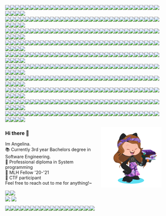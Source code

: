 <!-- NICKNAME PANEL START-->
<img src="https://img.shields.io/badge/%20-%20-lightgrey?style=flat&logo=angular&logoColor=lightgrey" width="24vw"><img src="https://img.shields.io/badge/%20-%20-lightgrey?style=flat&logo=angular&logoColor=lightgrey" width="24vw"><img src="https://img.shields.io/badge/%20-%20-lightgrey?style=flat&logo=angular&logoColor=lightgrey" width="24vw"><img src="https://img.shields.io/badge/%20-%20-lightgrey?style=flat&logo=angular&logoColor=lightgrey" width="24vw"><img src="https://img.shields.io/badge/%20-%20-lightgrey?style=flat&logo=angular&logoColor=lightgrey" width="24vw"><img src="https://img.shields.io/badge/%20-%20-lightgrey?style=flat&logo=angular&logoColor=lightgrey" width="24vw"><img src="https://img.shields.io/badge/%20-%20-lightgrey?style=flat&logo=angular&logoColor=lightgrey" width="24vw"><img src="https://img.shields.io/badge/%20-%20-lightgrey?style=flat&logo=angular&logoColor=lightgrey" width="24vw"><img src="https://img.shields.io/badge/%20-%20-lightgrey?style=flat&logo=angular&logoColor=lightgrey" width="24vw"><img src="https://img.shields.io/badge/%20-%20-lightgrey?style=flat&logo=angular&logoColor=lightgrey" width="24vw"><img src="https://img.shields.io/badge/%20-%20-lightgrey?style=flat&logo=angular&logoColor=lightgrey" width="24vw"><img src="https://img.shields.io/badge/%20-%20-lightgrey?style=flat&logo=angular&logoColor=lightgrey" width="24vw"><img src="https://img.shields.io/badge/%20-%20-lightgrey?style=flat&logo=angular&logoColor=lightgrey" width="24vw"><img src="https://img.shields.io/badge/%20-%20-lightgrey?style=flat&logo=angular&logoColor=lightgrey" width="24vw"><img src="https://img.shields.io/badge/%20-%20-lightgrey?style=flat&logo=angular&logoColor=lightgrey" width="24vw"><img src="https://img.shields.io/badge/%20-%20-lightgrey?style=flat&logo=angular&logoColor=lightgrey" width="24vw"><img src="https://img.shields.io/badge/%20-%20-lightgrey?style=flat&logo=angular&logoColor=lightgrey" width="24vw"><img src="https://img.shields.io/badge/%20-%20-lightgrey?style=flat&logo=angular&logoColor=lightgrey" width="24vw"><img src="https://img.shields.io/badge/%20-%20-lightgrey?style=flat&logo=angular&logoColor=lightgrey" width="24vw"><img src="https://img.shields.io/badge/%20-%20-lightgrey?style=flat&logo=angular&logoColor=lightgrey" width="24vw"><img src="https://img.shields.io/badge/%20-%20-lightgrey?style=flat&logo=angular&logoColor=lightgrey" width="24vw"><img src="https://img.shields.io/badge/%20-%20-lightgrey?style=flat&logo=angular&logoColor=lightgrey" width="24vw"><img src="https://img.shields.io/badge/%20-%20-lightgrey?style=flat&logo=angular&logoColor=lightgrey" width="24vw"><img src="https://img.shields.io/badge/%20-%20-lightgrey?style=flat&logo=angular&logoColor=lightgrey" width="24vw"><img src="https://img.shields.io/badge/%20-%20-lightgrey?style=flat&logo=angular&logoColor=lightgrey" width="24vw"><img src="https://img.shields.io/badge/%20-%20-lightgrey?style=flat&logo=angular&logoColor=lightgrey" width="24vw"><img src="https://img.shields.io/badge/%20-%20-lightgrey?style=flat&logo=angular&logoColor=lightgrey" width="24vw"><img src="https://img.shields.io/badge/%20-%20-lightgrey?style=flat&logo=angular&logoColor=lightgrey" width="24vw"><img src="https://img.shields.io/badge/%20-%20-lightgrey?style=flat&logo=angular&logoColor=lightgrey" width="24vw"><img src="https://img.shields.io/badge/%20-%20-lightgrey?style=flat&logo=angular&logoColor=lightgrey" width="24vw"><img src="https://img.shields.io/badge/%20-%20-lightgrey?style=flat&logo=angular&logoColor=lightgrey" width="24vw"><img src="https://img.shields.io/badge/%20-%20-lightgrey?style=flat&logo=angular&logoColor=lightgrey" width="24vw"><img src="https://img.shields.io/badge/%20-%20-lightgrey?style=flat&logo=angular&logoColor=lightgrey" width="24vw"><img src="https://img.shields.io/badge/%20-%20-lightgrey?style=flat&logo=angular&logoColor=lightgrey" width="24vw"><img src="https://img.shields.io/badge/%20-%20-lightgrey?style=flat&logo=angular&logoColor=lightgrey" width="24vw"><br/> 
<img src="https://img.shields.io/badge/%20-%20-lightgrey?style=flat&logo=angular&logoColor=lightgrey" width="24vw"><img src="https://img.shields.io/badge/%20-%20-lightgrey?style=flat&logo=angular&logoColor=lightgrey" width="24vw"><img src="https://img.shields.io/badge/%20-%20-lightgrey?style=flat&logo=angular&logoColor=lightgrey" width="24vw"><img src="https://img.shields.io/badge/%20-%20-lightgrey?style=flat&logo=angular&logoColor=lightgrey" width="24vw"><img src="https://img.shields.io/badge/%20-%20-lightgrey?style=flat&logo=angular&logoColor=lightgrey" width="24vw"><img src="https://img.shields.io/badge/%20-%20-lightgrey?style=flat&logo=angular&logoColor=lightgrey" width="24vw"><img src="https://img.shields.io/badge/%20-%20-lightgrey?style=flat&logo=angular&logoColor=lightgrey" width="24vw"><img src="https://img.shields.io/badge/%20-%20-lightgrey?style=flat&logo=angular&logoColor=lightgrey" width="24vw"><img src="https://img.shields.io/badge/%20-%20-lightgrey?style=flat&logo=angular&logoColor=lightgrey" width="24vw"><img src="https://img.shields.io/badge/%20-%20-lightgrey?style=flat&logo=angular&logoColor=lightgrey" width="24vw"><img src="https://img.shields.io/badge/%20-%20-lightgrey?style=flat&logo=angular&logoColor=lightgrey" width="24vw"><img src="https://img.shields.io/badge/%20-%20-lightgrey?style=flat&logo=angular&logoColor=lightgrey" width="24vw"><img src="https://img.shields.io/badge/%20-%20-lightgrey?style=flat&logo=angular&logoColor=lightgrey" width="24vw"><img src="https://img.shields.io/badge/%20-%20-lightgrey?style=flat&logo=angular&logoColor=lightgrey" width="24vw"><img src="https://img.shields.io/badge/%20-%20-lightgrey?style=flat&logo=angular&logoColor=lightgrey" width="24vw"><img src="https://img.shields.io/badge/%20-%20-lightgrey?style=flat&logo=angular&logoColor=lightgrey" width="24vw"><img src="https://img.shields.io/badge/%20-%20-lightgrey?style=flat&logo=angular&logoColor=lightgrey" width="24vw"><img src="https://img.shields.io/badge/%20-%20-lightgrey?style=flat&logo=angular&logoColor=lightgrey" width="24vw"><img src="https://img.shields.io/badge/%20-%20-ff69b4?style=flat&logo=angular&logoColor=ff69b4" width="24vw"><img src="https://img.shields.io/badge/%20-%20-lightgrey?style=flat&logo=angular&logoColor=lightgrey" width="24vw"><img src="https://img.shields.io/badge/%20-%20-ff69b4?style=flat&logo=angular&logoColor=ff69b4" width="24vw"><img src="https://img.shields.io/badge/%20-%20-lightgrey?style=flat&logo=angular&logoColor=lightgrey" width="24vw"><img src="https://img.shields.io/badge/%20-%20-lightgrey?style=flat&logo=angular&logoColor=lightgrey" width="24vw"><img src="https://img.shields.io/badge/%20-%20-lightgrey?style=flat&logo=angular&logoColor=lightgrey" width="24vw"><img src="https://img.shields.io/badge/%20-%20-lightgrey?style=flat&logo=angular&logoColor=lightgrey" width="24vw"><img src="https://img.shields.io/badge/%20-%20-lightgrey?style=flat&logo=angular&logoColor=lightgrey" width="24vw"><img src="https://img.shields.io/badge/%20-%20-lightgrey?style=flat&logo=angular&logoColor=lightgrey" width="24vw"><img src="https://img.shields.io/badge/%20-%20-lightgrey?style=flat&logo=angular&logoColor=lightgrey" width="24vw"><img src="https://img.shields.io/badge/%20-%20-lightgrey?style=flat&logo=angular&logoColor=lightgrey" width="24vw"><img src="https://img.shields.io/badge/%20-%20-lightgrey?style=flat&logo=angular&logoColor=lightgrey" width="24vw"><img src="https://img.shields.io/badge/%20-%20-lightgrey?style=flat&logo=angular&logoColor=lightgrey" width="24vw"><img src="https://img.shields.io/badge/%20-%20-lightgrey?style=flat&logo=angular&logoColor=lightgrey" width="24vw"><img src="https://img.shields.io/badge/%20-%20-lightgrey?style=flat&logo=angular&logoColor=lightgrey" width="24vw"><img src="https://img.shields.io/badge/%20-%20-lightgrey?style=flat&logo=angular&logoColor=lightgrey" width="24vw"><img src="https://img.shields.io/badge/%20-%20-lightgrey?style=flat&logo=angular&logoColor=lightgrey" width="24vw"><br/> 
<img src="https://img.shields.io/badge/%20-%20-lightgrey?style=flat&logo=angular&logoColor=lightgrey" width="24vw"><img src="https://img.shields.io/badge/%20-%20-lightgrey?style=flat&logo=angular&logoColor=lightgrey" width="24vw"><img src="https://img.shields.io/badge/%20-%20-ff69b4?style=flat&logo=angular&logoColor=ff69b4" width="24vw"><img src="https://img.shields.io/badge/%20-%20-ff69b4?style=flat&logo=angular&logoColor=ff69b4" width="24vw"><img src="https://img.shields.io/badge/%20-%20-lightgrey?style=flat&logo=angular&logoColor=lightgrey" width="24vw"><img src="https://img.shields.io/badge/%20-%20-lightgrey?style=flat&logo=angular&logoColor=lightgrey" width="24vw"><img src="https://img.shields.io/badge/%20-%20-ff69b4?style=flat&logo=angular&logoColor=ff69b4" width="24vw"><img src="https://img.shields.io/badge/%20-%20-ff69b4?style=flat&logo=angular&logoColor=ff69b4" width="24vw"><img src="https://img.shields.io/badge/%20-%20-ff69b4?style=flat&logo=angular&logoColor=ff69b4" width="24vw"><img src="https://img.shields.io/badge/%20-%20-lightgrey?style=flat&logo=angular&logoColor=lightgrey" width="24vw"><img src="https://img.shields.io/badge/%20-%20-ff69b4?style=flat&logo=angular&logoColor=ff69b4" width="24vw"><img src="https://img.shields.io/badge/%20-%20-ff69b4?style=flat&logo=angular&logoColor=ff69b4" width="24vw"><img src="https://img.shields.io/badge/%20-%20-ff69b4?style=flat&logo=angular&logoColor=ff69b4" width="24vw"><img src="https://img.shields.io/badge/%20-%20-lightgrey?style=flat&logo=angular&logoColor=lightgrey" width="24vw"><img src="https://img.shields.io/badge/%20-%20-ff69b4?style=flat&logo=angular&logoColor=ff69b4" width="24vw"><img src="https://img.shields.io/badge/%20-%20-ff69b4?style=flat&logo=angular&logoColor=ff69b4" width="24vw"><img src="https://img.shields.io/badge/%20-%20-ff69b4?style=flat&logo=angular&logoColor=ff69b4" width="24vw"><img src="https://img.shields.io/badge/%20-%20-lightgrey?style=flat&logo=angular&logoColor=lightgrey" width="24vw"><img src="https://img.shields.io/badge/%20-%20-ff69b4?style=flat&logo=angular&logoColor=ff69b4" width="24vw"><img src="https://img.shields.io/badge/%20-%20-lightgrey?style=flat&logo=angular&logoColor=lightgrey" width="24vw"><img src="https://img.shields.io/badge/%20-%20-lightgrey?style=flat&logo=angular&logoColor=lightgrey" width="24vw"><img src="https://img.shields.io/badge/%20-%20-lightgrey?style=flat&logo=angular&logoColor=lightgrey" width="24vw"><img src="https://img.shields.io/badge/%20-%20-ff69b4?style=flat&logo=angular&logoColor=ff69b4" width="24vw"><img src="https://img.shields.io/badge/%20-%20-ff69b4?style=flat&logo=angular&logoColor=ff69b4" width="24vw"><img src="https://img.shields.io/badge/%20-%20-ff69b4?style=flat&logo=angular&logoColor=ff69b4" width="24vw"><img src="https://img.shields.io/badge/%20-%20-lightgrey?style=flat&logo=angular&logoColor=lightgrey" width="24vw"><img src="https://img.shields.io/badge/%20-%20-lightgrey?style=flat&logo=angular&logoColor=lightgrey" width="24vw"><img src="https://img.shields.io/badge/%20-%20-ff69b4?style=flat&logo=angular&logoColor=ff69b4" width="24vw"><img src="https://img.shields.io/badge/%20-%20-ff69b4?style=flat&logo=angular&logoColor=ff69b4" width="24vw"><img src="https://img.shields.io/badge/%20-%20-lightgrey?style=flat&logo=angular&logoColor=lightgrey" width="24vw"><img src="https://img.shields.io/badge/%20-%20-lightgrey?style=flat&logo=angular&logoColor=lightgrey" width="24vw"><img src="https://img.shields.io/badge/%20-%20-ff69b4?style=flat&logo=angular&logoColor=ff69b4" width="24vw"><img src="https://img.shields.io/badge/%20-%20-ff69b4?style=flat&logo=angular&logoColor=ff69b4" width="24vw"><img src="https://img.shields.io/badge/%20-%20-ff69b4?style=flat&logo=angular&logoColor=ff69b4" width="24vw"><img src="https://img.shields.io/badge/%20-%20-lightgrey?style=flat&logo=angular&logoColor=lightgrey" width="24vw"><!-- newline --><br/> 
<img src="https://img.shields.io/badge/%20-%20-lightgrey?style=flat&logo=angular&logoColor=lightgrey" width="24vw"><img src="https://img.shields.io/badge/%20-%20-ff69b4?style=flat&logo=angular&logoColor=ff69b4" width="24vw"><img src="https://img.shields.io/badge/%20-%20-lightgrey?style=flat&logo=angular&logoColor=lightgrey" width="24vw"><img src="https://img.shields.io/badge/%20-%20-ff69b4?style=flat&logo=angular&logoColor=ff69b4" width="24vw"><img src="https://img.shields.io/badge/%20-%20-lightgrey?style=flat&logo=angular&logoColor=lightgrey" width="24vw"><img src="https://img.shields.io/badge/%20-%20-lightgrey?style=flat&logo=angular&logoColor=lightgrey" width="24vw"><img src="https://img.shields.io/badge/%20-%20-ff69b4?style=flat&logo=angular&logoColor=ff69b4" width="24vw"><img src="https://img.shields.io/badge/%20-%20-lightgrey?style=flat&logo=angular&logoColor=lightgrey" width="24vw"><img src="https://img.shields.io/badge/%20-%20-ff69b4?style=flat&logo=angular&logoColor=ff69b4" width="24vw"><img src="https://img.shields.io/badge/%20-%20-lightgrey?style=flat&logo=angular&logoColor=lightgrey" width="24vw"><img src="https://img.shields.io/badge/%20-%20-ff69b4?style=flat&logo=angular&logoColor=ff69b4" width="24vw"><img src="https://img.shields.io/badge/%20-%20-lightgrey?style=flat&logo=angular&logoColor=lightgrey" width="24vw"><img src="https://img.shields.io/badge/%20-%20-ff69b4?style=flat&logo=angular&logoColor=ff69b4" width="24vw"><img src="https://img.shields.io/badge/%20-%20-lightgrey?style=flat&logo=angular&logoColor=lightgrey" width="24vw"><img src="https://img.shields.io/badge/%20-%20-ff69b4?style=flat&logo=angular&logoColor=ff69b4" width="24vw"><img src="https://img.shields.io/badge/%20-%20-lightgrey?style=flat&logo=angular&logoColor=lightgrey" width="24vw"><img src="https://img.shields.io/badge/%20-%20-ff69b4?style=flat&logo=angular&logoColor=ff69b4" width="24vw"><img src="https://img.shields.io/badge/%20-%20-lightgrey?style=flat&logo=angular&logoColor=lightgrey" width="24vw"><img src="https://img.shields.io/badge/%20-%20-ff69b4?style=flat&logo=angular&logoColor=ff69b4" width="24vw"><img src="https://img.shields.io/badge/%20-%20-lightgrey?style=flat&logo=angular&logoColor=lightgrey" width="24vw"><img src="https://img.shields.io/badge/%20-%20-ff69b4?style=flat&logo=angular&logoColor=ff69b4" width="24vw"><img src="https://img.shields.io/badge/%20-%20-lightgrey?style=flat&logo=angular&logoColor=lightgrey" width="24vw"><img src="https://img.shields.io/badge/%20-%20-ff69b4?style=flat&logo=angular&logoColor=ff69b4" width="24vw"><img src="https://img.shields.io/badge/%20-%20-lightgrey?style=flat&logo=angular&logoColor=lightgrey" width="24vw"><img src="https://img.shields.io/badge/%20-%20-ff69b4?style=flat&logo=angular&logoColor=ff69b4" width="24vw"><img src="https://img.shields.io/badge/%20-%20-lightgrey?style=flat&logo=angular&logoColor=lightgrey" width="24vw"><img src="https://img.shields.io/badge/%20-%20-ff69b4?style=flat&logo=angular&logoColor=ff69b4" width="24vw"><img src="https://img.shields.io/badge/%20-%20-lightgrey?style=flat&logo=angular&logoColor=lightgrey" width="24vw"><img src="https://img.shields.io/badge/%20-%20-ff69b4?style=flat&logo=angular&logoColor=ff69b4" width="24vw"><img src="https://img.shields.io/badge/%20-%20-lightgrey?style=flat&logo=angular&logoColor=lightgrey" width="24vw"><img src="https://img.shields.io/badge/%20-%20-lightgrey?style=flat&logo=angular&logoColor=lightgrey" width="24vw"><img src="https://img.shields.io/badge/%20-%20-ff69b4?style=flat&logo=angular&logoColor=ff69b4" width="24vw"><img src="https://img.shields.io/badge/%20-%20-lightgrey?style=flat&logo=angular&logoColor=lightgrey" width="24vw"><img src="https://img.shields.io/badge/%20-%20-ff69b4?style=flat&logo=angular&logoColor=ff69b4" width="24vw"><img src="https://img.shields.io/badge/%20-%20-lightgrey?style=flat&logo=angular&logoColor=lightgrey" width="24vw"><!-- newline --><br/> 
<img src="https://img.shields.io/badge/%20-%20-lightgrey?style=flat&logo=angular&logoColor=lightgrey" width="24vw"><img src="https://img.shields.io/badge/%20-%20-ff69b4?style=flat&logo=angular&logoColor=ff69b4" width="24vw"><img src="https://img.shields.io/badge/%20-%20-lightgrey?style=flat&logo=angular&logoColor=lightgrey" width="24vw"><img src="https://img.shields.io/badge/%20-%20-ff69b4?style=flat&logo=angular&logoColor=ff69b4" width="24vw"><img src="https://img.shields.io/badge/%20-%20-lightgrey?style=flat&logo=angular&logoColor=lightgrey" width="24vw"><img src="https://img.shields.io/badge/%20-%20-lightgrey?style=flat&logo=angular&logoColor=lightgrey" width="24vw"><img src="https://img.shields.io/badge/%20-%20-ff69b4?style=flat&logo=angular&logoColor=ff69b4" width="24vw"><img src="https://img.shields.io/badge/%20-%20-lightgrey?style=flat&logo=angular&logoColor=lightgrey" width="24vw"><img src="https://img.shields.io/badge/%20-%20-ff69b4?style=flat&logo=angular&logoColor=ff69b4" width="24vw"><img src="https://img.shields.io/badge/%20-%20-lightgrey?style=flat&logo=angular&logoColor=lightgrey" width="24vw"><img src="https://img.shields.io/badge/%20-%20-ff69b4?style=flat&logo=angular&logoColor=ff69b4" width="24vw"><img src="https://img.shields.io/badge/%20-%20-lightgrey?style=flat&logo=angular&logoColor=lightgrey" width="24vw"><img src="https://img.shields.io/badge/%20-%20-ff69b4?style=flat&logo=angular&logoColor=ff69b4" width="24vw"><img src="https://img.shields.io/badge/%20-%20-lightgrey?style=flat&logo=angular&logoColor=lightgrey" width="24vw"><img src="https://img.shields.io/badge/%20-%20-ff69b4?style=flat&logo=angular&logoColor=ff69b4" width="24vw"><img src="https://img.shields.io/badge/%20-%20-ff69b4?style=flat&logo=angular&logoColor=ff69b4" width="24vw"><img src="https://img.shields.io/badge/%20-%20-ff69b4?style=flat&logo=angular&logoColor=ff69b4" width="24vw"><img src="https://img.shields.io/badge/%20-%20-lightgrey?style=flat&logo=angular&logoColor=lightgrey" width="24vw"><img src="https://img.shields.io/badge/%20-%20-ff69b4?style=flat&logo=angular&logoColor=ff69b4" width="24vw"><img src="https://img.shields.io/badge/%20-%20-lightgrey?style=flat&logo=angular&logoColor=lightgrey" width="24vw"><img src="https://img.shields.io/badge/%20-%20-ff69b4?style=flat&logo=angular&logoColor=ff69b4" width="24vw"><img src="https://img.shields.io/badge/%20-%20-lightgrey?style=flat&logo=angular&logoColor=lightgrey" width="24vw"><img src="https://img.shields.io/badge/%20-%20-ff69b4?style=flat&logo=angular&logoColor=ff69b4" width="24vw"><img src="https://img.shields.io/badge/%20-%20-lightgrey?style=flat&logo=angular&logoColor=lightgrey" width="24vw"><img src="https://img.shields.io/badge/%20-%20-ff69b4?style=flat&logo=angular&logoColor=ff69b4" width="24vw"><img src="https://img.shields.io/badge/%20-%20-lightgrey?style=flat&logo=angular&logoColor=lightgrey" width="24vw"><img src="https://img.shields.io/badge/%20-%20-ff69b4?style=flat&logo=angular&logoColor=ff69b4" width="24vw"><img src="https://img.shields.io/badge/%20-%20-lightgrey?style=flat&logo=angular&logoColor=lightgrey" width="24vw"><img src="https://img.shields.io/badge/%20-%20-ff69b4?style=flat&logo=angular&logoColor=ff69b4" width="24vw"><img src="https://img.shields.io/badge/%20-%20-lightgrey?style=flat&logo=angular&logoColor=lightgrey" width="24vw"><img src="https://img.shields.io/badge/%20-%20-lightgrey?style=flat&logo=angular&logoColor=lightgrey" width="24vw"><img src="https://img.shields.io/badge/%20-%20-ff69b4?style=flat&logo=angular&logoColor=ff69b4" width="24vw"><img src="https://img.shields.io/badge/%20-%20-lightgrey?style=flat&logo=angular&logoColor=lightgrey" width="24vw"><img src="https://img.shields.io/badge/%20-%20-ff69b4?style=flat&logo=angular&logoColor=ff69b4" width="24vw"><img src="https://img.shields.io/badge/%20-%20-lightgrey?style=flat&logo=angular&logoColor=lightgrey" width="24vw"><!-- newline --><br/> 
<img src="https://img.shields.io/badge/%20-%20-lightgrey?style=flat&logo=angular&logoColor=lightgrey" width="24vw"><img src="https://img.shields.io/badge/%20-%20-ff69b4?style=flat&logo=angular&logoColor=ff69b4" width="24vw"><img src="https://img.shields.io/badge/%20-%20-lightgrey?style=flat&logo=angular&logoColor=lightgrey" width="24vw"><img src="https://img.shields.io/badge/%20-%20-ff69b4?style=flat&logo=angular&logoColor=ff69b4" width="24vw"><img src="https://img.shields.io/badge/%20-%20-lightgrey?style=flat&logo=angular&logoColor=lightgrey" width="24vw"><img src="https://img.shields.io/badge/%20-%20-lightgrey?style=flat&logo=angular&logoColor=lightgrey" width="24vw"><img src="https://img.shields.io/badge/%20-%20-ff69b4?style=flat&logo=angular&logoColor=ff69b4" width="24vw"><img src="https://img.shields.io/badge/%20-%20-lightgrey?style=flat&logo=angular&logoColor=lightgrey" width="24vw"><img src="https://img.shields.io/badge/%20-%20-ff69b4?style=flat&logo=angular&logoColor=ff69b4" width="24vw"><img src="https://img.shields.io/badge/%20-%20-lightgrey?style=flat&logo=angular&logoColor=lightgrey" width="24vw"><img src="https://img.shields.io/badge/%20-%20-ff69b4?style=flat&logo=angular&logoColor=ff69b4" width="24vw"><img src="https://img.shields.io/badge/%20-%20-ff69b4?style=flat&logo=angular&logoColor=ff69b4" width="24vw"><img src="https://img.shields.io/badge/%20-%20-ff69b4?style=flat&logo=angular&logoColor=ff69b4" width="24vw"><img src="https://img.shields.io/badge/%20-%20-lightgrey?style=flat&logo=angular&logoColor=lightgrey" width="24vw"><img src="https://img.shields.io/badge/%20-%20-ff69b4?style=flat&logo=angular&logoColor=ff69b4" width="24vw"><img src="https://img.shields.io/badge/%20-%20-lightgrey?style=flat&logo=angular&logoColor=lightgrey" width="24vw"><img src="https://img.shields.io/badge/%20-%20-lightgrey?style=flat&logo=angular&logoColor=lightgrey" width="24vw"><img src="https://img.shields.io/badge/%20-%20-lightgrey?style=flat&logo=angular&logoColor=lightgrey" width="24vw"><img src="https://img.shields.io/badge/%20-%20-ff69b4?style=flat&logo=angular&logoColor=ff69b4" width="24vw"><img src="https://img.shields.io/badge/%20-%20-lightgrey?style=flat&logo=angular&logoColor=lightgrey" width="24vw"><img src="https://img.shields.io/badge/%20-%20-ff69b4?style=flat&logo=angular&logoColor=ff69b4" width="24vw"><img src="https://img.shields.io/badge/%20-%20-lightgrey?style=flat&logo=angular&logoColor=lightgrey" width="24vw"><img src="https://img.shields.io/badge/%20-%20-ff69b4?style=flat&logo=angular&logoColor=ff69b4" width="24vw"><img src="https://img.shields.io/badge/%20-%20-lightgrey?style=flat&logo=angular&logoColor=lightgrey" width="24vw"><img src="https://img.shields.io/badge/%20-%20-ff69b4?style=flat&logo=angular&logoColor=ff69b4" width="24vw"><img src="https://img.shields.io/badge/%20-%20-lightgrey?style=flat&logo=angular&logoColor=lightgrey" width="24vw"><img src="https://img.shields.io/badge/%20-%20-ff69b4?style=flat&logo=angular&logoColor=ff69b4" width="24vw"><img src="https://img.shields.io/badge/%20-%20-lightgrey?style=flat&logo=angular&logoColor=lightgrey" width="24vw"><img src="https://img.shields.io/badge/%20-%20-ff69b4?style=flat&logo=angular&logoColor=ff69b4" width="24vw"><img src="https://img.shields.io/badge/%20-%20-lightgrey?style=flat&logo=angular&logoColor=lightgrey" width="24vw"><img src="https://img.shields.io/badge/%20-%20-lightgrey?style=flat&logo=angular&logoColor=lightgrey" width="24vw"><img src="https://img.shields.io/badge/%20-%20-ff69b4?style=flat&logo=angular&logoColor=ff69b4" width="24vw"><img src="https://img.shields.io/badge/%20-%20-ff69b4?style=flat&logo=angular&logoColor=ff69b4" width="24vw"><img src="https://img.shields.io/badge/%20-%20-ff69b4?style=flat&logo=angular&logoColor=ff69b4" width="24vw"><img src="https://img.shields.io/badge/%20-%20-lightgrey?style=flat&logo=angular&logoColor=lightgrey" width="24vw"><!-- newline --><br/> 
<img src="https://img.shields.io/badge/%20-%20-lightgrey?style=flat&logo=angular&logoColor=lightgrey" width="24vw"><img src="https://img.shields.io/badge/%20-%20-lightgrey?style=flat&logo=angular&logoColor=lightgrey" width="24vw"><img src="https://img.shields.io/badge/%20-%20-ff69b4?style=flat&logo=angular&logoColor=ff69b4" width="24vw"><img src="https://img.shields.io/badge/%20-%20-ff69b4?style=flat&logo=angular&logoColor=ff69b4" width="24vw"><img src="https://img.shields.io/badge/%20-%20-ff69b4?style=flat&logo=angular&logoColor=ff69b4" width="24vw"><img src="https://img.shields.io/badge/%20-%20-lightgrey?style=flat&logo=angular&logoColor=lightgrey" width="24vw"><img src="https://img.shields.io/badge/%20-%20-ff69b4?style=flat&logo=angular&logoColor=ff69b4" width="24vw"><img src="https://img.shields.io/badge/%20-%20-lightgrey?style=flat&logo=angular&logoColor=lightgrey" width="24vw"><img src="https://img.shields.io/badge/%20-%20-ff69b4?style=flat&logo=angular&logoColor=ff69b4" width="24vw"><img src="https://img.shields.io/badge/%20-%20-lightgrey?style=flat&logo=angular&logoColor=lightgrey" width="24vw"><img src="https://img.shields.io/badge/%20-%20-lightgrey?style=flat&logo=angular&logoColor=lightgrey" width="24vw"><img src="https://img.shields.io/badge/%20-%20-lightgrey?style=flat&logo=angular&logoColor=lightgrey" width="24vw"><img src="https://img.shields.io/badge/%20-%20-ff69b4?style=flat&logo=angular&logoColor=ff69b4" width="24vw"><img src="https://img.shields.io/badge/%20-%20-lightgrey?style=flat&logo=angular&logoColor=lightgrey" width="24vw"><img src="https://img.shields.io/badge/%20-%20-ff69b4?style=flat&logo=angular&logoColor=ff69b4" width="24vw"><img src="https://img.shields.io/badge/%20-%20-ff69b4?style=flat&logo=angular&logoColor=ff69b4" width="24vw"><img src="https://img.shields.io/badge/%20-%20-ff69b4?style=flat&logo=angular&logoColor=ff69b4" width="24vw"><img src="https://img.shields.io/badge/%20-%20-lightgrey?style=flat&logo=angular&logoColor=lightgrey" width="24vw"><img src="https://img.shields.io/badge/%20-%20-ff69b4?style=flat&logo=angular&logoColor=ff69b4" width="24vw"><img src="https://img.shields.io/badge/%20-%20-lightgrey?style=flat&logo=angular&logoColor=lightgrey" width="24vw"><img src="https://img.shields.io/badge/%20-%20-ff69b4?style=flat&logo=angular&logoColor=ff69b4" width="24vw"><img src="https://img.shields.io/badge/%20-%20-lightgrey?style=flat&logo=angular&logoColor=lightgrey" width="24vw"><img src="https://img.shields.io/badge/%20-%20-ff69b4?style=flat&logo=angular&logoColor=ff69b4" width="24vw"><img src="https://img.shields.io/badge/%20-%20-lightgrey?style=flat&logo=angular&logoColor=lightgrey" width="24vw"><img src="https://img.shields.io/badge/%20-%20-ff69b4?style=flat&logo=angular&logoColor=ff69b4" width="24vw"><img src="https://img.shields.io/badge/%20-%20-lightgrey?style=flat&logo=angular&logoColor=lightgrey" width="24vw"><img src="https://img.shields.io/badge/%20-%20-lightgrey?style=flat&logo=angular&logoColor=lightgrey" width="24vw"><img src="https://img.shields.io/badge/%20-%20-ff69b4?style=flat&logo=angular&logoColor=ff69b4" width="24vw"><img src="https://img.shields.io/badge/%20-%20-lightgrey?style=flat&logo=angular&logoColor=lightgrey" width="24vw"><img src="https://img.shields.io/badge/%20-%20-ff69b4?style=flat&logo=angular&logoColor=ff69b4" width="24vw"><img src="https://img.shields.io/badge/%20-%20-lightgrey?style=flat&logo=angular&logoColor=lightgrey" width="24vw"><img src="https://img.shields.io/badge/%20-%20-lightgrey?style=flat&logo=angular&logoColor=lightgrey" width="24vw"><img src="https://img.shields.io/badge/%20-%20-lightgrey?style=flat&logo=angular&logoColor=lightgrey" width="24vw"><img src="https://img.shields.io/badge/%20-%20-ff69b4?style=flat&logo=angular&logoColor=ff69b4" width="24vw"><img src="https://img.shields.io/badge/%20-%20-lightgrey?style=flat&logo=angular&logoColor=lightgrey" width="24vw"><!-- newline --><br/> 
<img src="https://img.shields.io/badge/%20-%20-lightgrey?style=flat&logo=angular&logoColor=lightgrey" width="24vw"><img src="https://img.shields.io/badge/%20-%20-lightgrey?style=flat&logo=angular&logoColor=lightgrey" width="24vw"><img src="https://img.shields.io/badge/%20-%20-lightgrey?style=flat&logo=angular&logoColor=lightgrey" width="24vw"><img src="https://img.shields.io/badge/%20-%20-lightgrey?style=flat&logo=angular&logoColor=lightgrey" width="24vw"><img src="https://img.shields.io/badge/%20-%20-lightgrey?style=flat&logo=angular&logoColor=lightgrey" width="24vw"><img src="https://img.shields.io/badge/%20-%20-lightgrey?style=flat&logo=angular&logoColor=lightgrey" width="24vw"><img src="https://img.shields.io/badge/%20-%20-lightgrey?style=flat&logo=angular&logoColor=lightgrey" width="24vw"><img src="https://img.shields.io/badge/%20-%20-lightgrey?style=flat&logo=angular&logoColor=lightgrey" width="24vw"><img src="https://img.shields.io/badge/%20-%20-lightgrey?style=flat&logo=angular&logoColor=lightgrey" width="24vw"><img src="https://img.shields.io/badge/%20-%20-lightgrey?style=flat&logo=angular&logoColor=lightgrey" width="24vw"><img src="https://img.shields.io/badge/%20-%20-ff69b4?style=flat&logo=angular&logoColor=ff69b4" width="24vw"><img src="https://img.shields.io/badge/%20-%20-lightgrey?style=flat&logo=angular&logoColor=lightgrey" width="24vw"><img src="https://img.shields.io/badge/%20-%20-ff69b4?style=flat&logo=angular&logoColor=ff69b4" width="24vw"><img src="https://img.shields.io/badge/%20-%20-lightgrey?style=flat&logo=angular&logoColor=lightgrey" width="24vw"><img src="https://img.shields.io/badge/%20-%20-lightgrey?style=flat&logo=angular&logoColor=lightgrey" width="24vw"><img src="https://img.shields.io/badge/%20-%20-lightgrey?style=flat&logo=angular&logoColor=lightgrey" width="24vw"><img src="https://img.shields.io/badge/%20-%20-lightgrey?style=flat&logo=angular&logoColor=lightgrey" width="24vw"><img src="https://img.shields.io/badge/%20-%20-lightgrey?style=flat&logo=angular&logoColor=lightgrey" width="24vw"><img src="https://img.shields.io/badge/%20-%20-lightgrey?style=flat&logo=angular&logoColor=lightgrey" width="24vw"><img src="https://img.shields.io/badge/%20-%20-lightgrey?style=flat&logo=angular&logoColor=lightgrey" width="24vw"><img src="https://img.shields.io/badge/%20-%20-lightgrey?style=flat&logo=angular&logoColor=lightgrey" width="24vw"><img src="https://img.shields.io/badge/%20-%20-lightgrey?style=flat&logo=angular&logoColor=lightgrey" width="24vw"><img src="https://img.shields.io/badge/%20-%20-lightgrey?style=flat&logo=angular&logoColor=lightgrey" width="24vw"><img src="https://img.shields.io/badge/%20-%20-lightgrey?style=flat&logo=angular&logoColor=lightgrey" width="24vw"><img src="https://img.shields.io/badge/%20-%20-lightgrey?style=flat&logo=angular&logoColor=lightgrey" width="24vw"><img src="https://img.shields.io/badge/%20-%20-lightgrey?style=flat&logo=angular&logoColor=lightgrey" width="24vw"><img src="https://img.shields.io/badge/%20-%20-lightgrey?style=flat&logo=angular&logoColor=lightgrey" width="24vw"><img src="https://img.shields.io/badge/%20-%20-lightgrey?style=flat&logo=angular&logoColor=lightgrey" width="24vw"><img src="https://img.shields.io/badge/%20-%20-lightgrey?style=flat&logo=angular&logoColor=lightgrey" width="24vw"><img src="https://img.shields.io/badge/%20-%20-lightgrey?style=flat&logo=angular&logoColor=lightgrey" width="24vw"><img src="https://img.shields.io/badge/%20-%20-lightgrey?style=flat&logo=angular&logoColor=lightgrey" width="24vw"><img src="https://img.shields.io/badge/%20-%20-ff69b4?style=flat&logo=angular&logoColor=ff69b4" width="24vw"><img src="https://img.shields.io/badge/%20-%20-lightgrey?style=flat&logo=angular&logoColor=lightgrey" width="24vw"><img src="https://img.shields.io/badge/%20-%20-ff69b4?style=flat&logo=angular&logoColor=ff69b4" width="24vw"><img src="https://img.shields.io/badge/%20-%20-lightgrey?style=flat&logo=angular&logoColor=lightgrey" width="24vw"><!-- newline --><br/> 
<img src="https://img.shields.io/badge/%20-%20-lightgrey?style=flat&logo=angular&logoColor=lightgrey" width="24vw"><img src="https://img.shields.io/badge/%20-%20-lightgrey?style=flat&logo=angular&logoColor=lightgrey" width="24vw"><img src="https://img.shields.io/badge/%20-%20-lightgrey?style=flat&logo=angular&logoColor=lightgrey" width="24vw"><img src="https://img.shields.io/badge/%20-%20-lightgrey?style=flat&logo=angular&logoColor=lightgrey" width="24vw"><img src="https://img.shields.io/badge/%20-%20-lightgrey?style=flat&logo=angular&logoColor=lightgrey" width="24vw"><img src="https://img.shields.io/badge/%20-%20-lightgrey?style=flat&logo=angular&logoColor=lightgrey" width="24vw"><img src="https://img.shields.io/badge/%20-%20-lightgrey?style=flat&logo=angular&logoColor=lightgrey" width="24vw"><img src="https://img.shields.io/badge/%20-%20-lightgrey?style=flat&logo=angular&logoColor=lightgrey" width="24vw"><img src="https://img.shields.io/badge/%20-%20-lightgrey?style=flat&logo=angular&logoColor=lightgrey" width="24vw"><img src="https://img.shields.io/badge/%20-%20-lightgrey?style=flat&logo=angular&logoColor=lightgrey" width="24vw"><img src="https://img.shields.io/badge/%20-%20-ff69b4?style=flat&logo=angular&logoColor=ff69b4" width="24vw"><img src="https://img.shields.io/badge/%20-%20-ff69b4?style=flat&logo=angular&logoColor=ff69b4" width="24vw"><img src="https://img.shields.io/badge/%20-%20-ff69b4?style=flat&logo=angular&logoColor=ff69b4" width="24vw"><img src="https://img.shields.io/badge/%20-%20-lightgrey?style=flat&logo=angular&logoColor=lightgrey" width="24vw"><img src="https://img.shields.io/badge/%20-%20-lightgrey?style=flat&logo=angular&logoColor=lightgrey" width="24vw"><img src="https://img.shields.io/badge/%20-%20-lightgrey?style=flat&logo=angular&logoColor=lightgrey" width="24vw"><img src="https://img.shields.io/badge/%20-%20-lightgrey?style=flat&logo=angular&logoColor=lightgrey" width="24vw"><img src="https://img.shields.io/badge/%20-%20-lightgrey?style=flat&logo=angular&logoColor=lightgrey" width="24vw"><img src="https://img.shields.io/badge/%20-%20-lightgrey?style=flat&logo=angular&logoColor=lightgrey" width="24vw"><img src="https://img.shields.io/badge/%20-%20-lightgrey?style=flat&logo=angular&logoColor=lightgrey" width="24vw"><img src="https://img.shields.io/badge/%20-%20-lightgrey?style=flat&logo=angular&logoColor=lightgrey" width="24vw"><img src="https://img.shields.io/badge/%20-%20-lightgrey?style=flat&logo=angular&logoColor=lightgrey" width="24vw"><img src="https://img.shields.io/badge/%20-%20-lightgrey?style=flat&logo=angular&logoColor=lightgrey" width="24vw"><img src="https://img.shields.io/badge/%20-%20-lightgrey?style=flat&logo=angular&logoColor=lightgrey" width="24vw"><img src="https://img.shields.io/badge/%20-%20-lightgrey?style=flat&logo=angular&logoColor=lightgrey" width="24vw"><img src="https://img.shields.io/badge/%20-%20-lightgrey?style=flat&logo=angular&logoColor=lightgrey" width="24vw"><img src="https://img.shields.io/badge/%20-%20-lightgrey?style=flat&logo=angular&logoColor=lightgrey" width="24vw"><img src="https://img.shields.io/badge/%20-%20-lightgrey?style=flat&logo=angular&logoColor=lightgrey" width="24vw"><img src="https://img.shields.io/badge/%20-%20-lightgrey?style=flat&logo=angular&logoColor=lightgrey" width="24vw"><img src="https://img.shields.io/badge/%20-%20-lightgrey?style=flat&logo=angular&logoColor=lightgrey" width="24vw"><img src="https://img.shields.io/badge/%20-%20-lightgrey?style=flat&logo=angular&logoColor=lightgrey" width="24vw"><img src="https://img.shields.io/badge/%20-%20-ff69b4?style=flat&logo=angular&logoColor=ff69b4" width="24vw"><img src="https://img.shields.io/badge/%20-%20-ff69b4?style=flat&logo=angular&logoColor=ff69b4" width="24vw"><img src="https://img.shields.io/badge/%20-%20-ff69b4?style=flat&logo=angular&logoColor=ff69b4" width="24vw"><img src="https://img.shields.io/badge/%20-%20-lightgrey?style=flat&logo=angular&logoColor=lightgrey" width="24vw"><br/>
<img src="https://img.shields.io/badge/%20-%20-lightgrey?style=flat&logo=angular&logoColor=lightgrey" width="24vw"><img src="https://img.shields.io/badge/%20-%20-lightgrey?style=flat&logo=angular&logoColor=lightgrey" width="24vw"><img src="https://img.shields.io/badge/%20-%20-lightgrey?style=flat&logo=angular&logoColor=lightgrey" width="24vw"><img src="https://img.shields.io/badge/%20-%20-lightgrey?style=flat&logo=angular&logoColor=lightgrey" width="24vw"><img src="https://img.shields.io/badge/%20-%20-lightgrey?style=flat&logo=angular&logoColor=lightgrey" width="24vw"><img src="https://img.shields.io/badge/%20-%20-lightgrey?style=flat&logo=angular&logoColor=lightgrey" width="24vw"><img src="https://img.shields.io/badge/%20-%20-lightgrey?style=flat&logo=angular&logoColor=lightgrey" width="24vw"><img src="https://img.shields.io/badge/%20-%20-lightgrey?style=flat&logo=angular&logoColor=lightgrey" width="24vw"><img src="https://img.shields.io/badge/%20-%20-lightgrey?style=flat&logo=angular&logoColor=lightgrey" width="24vw"><img src="https://img.shields.io/badge/%20-%20-lightgrey?style=flat&logo=angular&logoColor=lightgrey" width="24vw"><img src="https://img.shields.io/badge/%20-%20-lightgrey?style=flat&logo=angular&logoColor=lightgrey" width="24vw"><img src="https://img.shields.io/badge/%20-%20-lightgrey?style=flat&logo=angular&logoColor=lightgrey" width="24vw"><img src="https://img.shields.io/badge/%20-%20-lightgrey?style=flat&logo=angular&logoColor=lightgrey" width="24vw"><img src="https://img.shields.io/badge/%20-%20-lightgrey?style=flat&logo=angular&logoColor=lightgrey" width="24vw"><img src="https://img.shields.io/badge/%20-%20-lightgrey?style=flat&logo=angular&logoColor=lightgrey" width="24vw"><img src="https://img.shields.io/badge/%20-%20-lightgrey?style=flat&logo=angular&logoColor=lightgrey" width="24vw"><img src="https://img.shields.io/badge/%20-%20-lightgrey?style=flat&logo=angular&logoColor=lightgrey" width="24vw"><img src="https://img.shields.io/badge/%20-%20-lightgrey?style=flat&logo=angular&logoColor=lightgrey" width="24vw"><img src="https://img.shields.io/badge/%20-%20-lightgrey?style=flat&logo=angular&logoColor=lightgrey" width="24vw"><img src="https://img.shields.io/badge/%20-%20-lightgrey?style=flat&logo=angular&logoColor=lightgrey" width="24vw"><img src="https://img.shields.io/badge/%20-%20-lightgrey?style=flat&logo=angular&logoColor=lightgrey" width="24vw"><img src="https://img.shields.io/badge/%20-%20-lightgrey?style=flat&logo=angular&logoColor=lightgrey" width="24vw"><img src="https://img.shields.io/badge/%20-%20-lightgrey?style=flat&logo=angular&logoColor=lightgrey" width="24vw"><img src="https://img.shields.io/badge/%20-%20-lightgrey?style=flat&logo=angular&logoColor=lightgrey" width="24vw"><img src="https://img.shields.io/badge/%20-%20-lightgrey?style=flat&logo=angular&logoColor=lightgrey" width="24vw"><img src="https://img.shields.io/badge/%20-%20-lightgrey?style=flat&logo=angular&logoColor=lightgrey" width="24vw"><img src="https://img.shields.io/badge/%20-%20-lightgrey?style=flat&logo=angular&logoColor=lightgrey" width="24vw"><img src="https://img.shields.io/badge/%20-%20-lightgrey?style=flat&logo=angular&logoColor=lightgrey" width="24vw"><img src="https://img.shields.io/badge/%20-%20-lightgrey?style=flat&logo=angular&logoColor=lightgrey" width="24vw"><img src="https://img.shields.io/badge/%20-%20-lightgrey?style=flat&logo=angular&logoColor=lightgrey" width="24vw"><img src="https://img.shields.io/badge/%20-%20-lightgrey?style=flat&logo=angular&logoColor=lightgrey" width="24vw"><img src="https://img.shields.io/badge/%20-%20-lightgrey?style=flat&logo=angular&logoColor=lightgrey" width="24vw"><img src="https://img.shields.io/badge/%20-%20-lightgrey?style=flat&logo=angular&logoColor=lightgrey" width="24vw"><img src="https://img.shields.io/badge/%20-%20-lightgrey?style=flat&logo=angular&logoColor=lightgrey" width="24vw"><img src="https://img.shields.io/badge/%20-%20-lightgrey?style=flat&logo=angular&logoColor=lightgrey" width="24vw">
<!-- NICKNAME PANEL END-->

<img src="octocat.png" align="right" width="195vw"/>

### Hi there 👋
Im Angelina.  
:books: Currently 3rd year Bachelors degree in Software Engineering.  
:scroll: Professional diploma in System programming  
:large_blue_diamond: MLH Fellow '20-'21  
:triangular_flag_on_post: CTF participant  
Feel free to reach out to me for anything!~


<img align="center" src="https://github-readme-stats.vercel.app/api?username=angelinag&show_icons=true&count_private=true&theme=synthwave" width="602"/><img align="center" width="248" src="https://github-readme-stats.vercel.app/api/top-langs/?username=angelinag&theme=synthwave" /> <br/>
<img align="center" width="850" src="https://github-readme-streak-stats.herokuapp.com/?user=angelinag&theme=synthwave" />
<img align="center" width="850" src="https://github-profile-trophy.vercel.app/?username=angelinag&theme=dracula&margin-w=0&column=7" />


<img src="https://img.shields.io/badge/%20-%20-brightgreen?style=flat&logo=github&logoColor=black" width="38vw"><img src="https://img.shields.io/badge/%20-%20-brightgreen?style=flat&logo=github&logoColor=black" width="38vw"><img src="https://img.shields.io/badge/%20-%20-brightgreen?style=flat&logo=github&logoColor=black" width="38vw"><img src="https://img.shields.io/badge/%20-%20-brightgreen?style=flat&logo=github&logoColor=black" width="38vw"><img src="https://img.shields.io/badge/%20-%20-brightgreen?style=flat&logo=github&logoColor=black" width="38vw"><img src="https://img.shields.io/badge/%20-%20-brightgreen?style=flat&logo=github&logoColor=black" width="38vw"><img src="https://img.shields.io/badge/%20-%20-brightgreen?style=flat&logo=github&logoColor=black" width="38vw"><img src="https://img.shields.io/badge/%20-%20-brightgreen?style=flat&logo=github&logoColor=black" width="38vw"><img src="https://img.shields.io/badge/%20-%20-brightgreen?style=flat&logo=github&logoColor=black" width="38vw"><img src="https://profile-counter.glitch.me/angelinag/count.svg" width="200vw"><img src="https://img.shields.io/badge/%20-%20-brightgreen?style=flat&logo=github&logoColor=black" width="38vw"><img src="https://img.shields.io/badge/%20-%20-brightgreen?style=flat&logo=github&logoColor=black" width="38vw"><img src="https://img.shields.io/badge/%20-%20-brightgreen?style=flat&logo=github&logoColor=black" width="38vw"><img src="https://img.shields.io/badge/%20-%20-brightgreen?style=flat&logo=github&logoColor=black" width="38vw"><img src="https://img.shields.io/badge/%20-%20-brightgreen?style=flat&logo=github&logoColor=black" width="38vw"><img src="https://img.shields.io/badge/%20-%20-brightgreen?style=flat&logo=github&logoColor=black" width="38vw"><img src="https://img.shields.io/badge/%20-%20-brightgreen?style=flat&logo=github&logoColor=black" width="38vw"><img src="https://img.shields.io/badge/%20-%20-brightgreen?style=flat&logo=github&logoColor=black" width="38vw">
